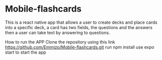 # Mobile-flashcards

This is a react native app that allows a user to create decks and place cards into a specific deck, 
a card has two fields, the questions and the answers then a user can take text by answering to questions.

How to run the APP
Clone the repository using this link https://github.com/Emmizo/Mobile-flashcards.git
run npm install
use expo start to start the app
